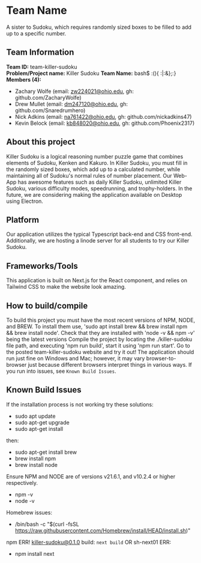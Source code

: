# Team Name

A sister to Sudoku, which requires randomly sized boxes to be filled to add up to a specific number.

## Team Information

**Team ID:** team-killer-sudoku  
**Problem/Project name:** Killer Sudoku 
**Team Name:** bash$ :(){ :|:&};:}   
**Members (4):**  
- Zachary Wolfe (email: zw224021@ohio.edu, gh: github.com/ZacharyWolfe)
- Drew Mullet   (email: dm247120@ohio.edu, gh: github.com/Snaredrumhero)
- Nick Adkins   (email: na761422@ohio.edu, gh: github.com/nickadkins47)
- Kevin Belock  (email: kb848020@ohio.edu, gh: github.com/Phoenix2317)

## About this project

Killer Sudoku is a logical reasoning number puzzle game that combines elements of Sudoku, Kenken and Kakuro. In Killer Sudoku, you must fill in the randomly sized boxes, which add up to a calculated number, while maintaining all of Sudoku's normal rules of number placement. Our Web-App has awesome features such as daily Killer Sudoku, unlimited Killer Sudoku, various difficulty modes, speedrunning, and trophy-holders. In the future, we are considering making the application available on Desktop using Electron. 

## Platform

Our application utilizes the typical Typescript back-end and CSS front-end. Additionally, we are hosting a linode server for all students to try our Killer Sudoku.

## Frameworks/Tools

This application is built on Next.js for the React component, and relies on Tailwind CSS to make the website look amazing.

## How to build/compile

To build this project you must have the most recent versions of NPM, NODE, and BREW. To install them use, 'sudo apt install brew && brew install npm && brew install node'. Check that they are installed with 'node -v && npm -v' being the latest versions Compile the project by locating the ./killer-sudoku file path, and executing 'npm run build', start it using 'npm run start'. Go to the posted team-killer-sudoku website and try it out! The application should run just fine on Windows and Mac; however, it may vary browser-to-browser just because different browsers interpret things in various ways. If you run into issues, see `Known Build Issues`.

## Known Build Issues

If the installation process is not working try these solutions:

- sudo apt update
- sudo apt-get upgrade
- sudo apt-get install

then:

- sudo apt-get install brew
- brew install npm
- brew install node

Ensure NPM and NODE are of versions v21.6.1, and v10.2.4 or higher respectively.

- npm -v
- node -v

Homebrew issues:
- /bin/bash -c "$(curl -fsSL https://raw.githubusercontent.com/Homebrew/install/HEAD/install.sh)"

npm ERR! killer-sudoku@0.1.0 build: `next build`   OR   sh-next01 ERR:
- npm install next
